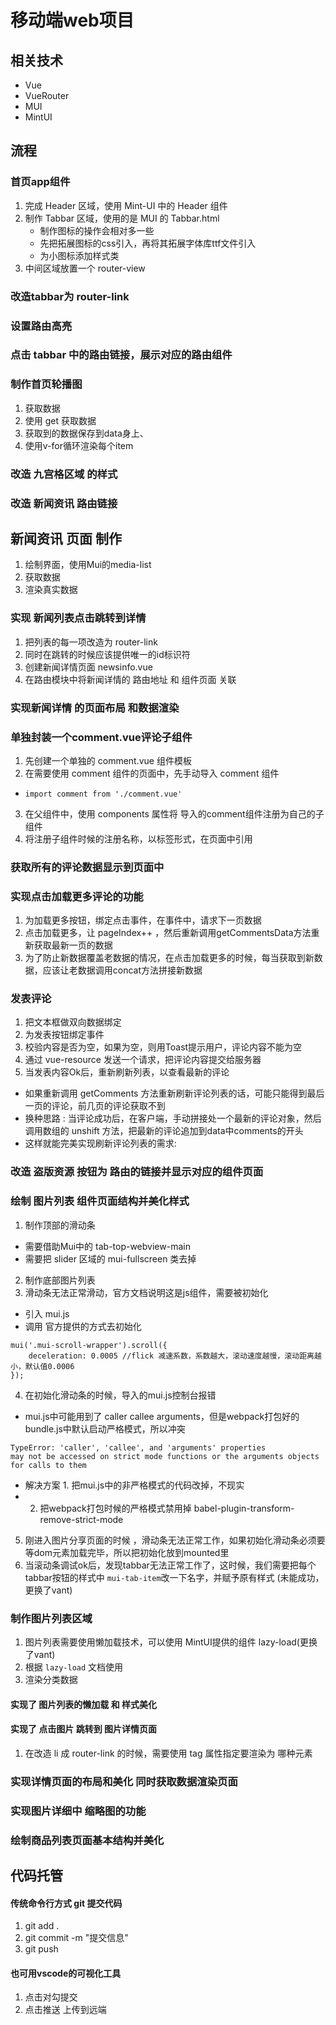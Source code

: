 # 移动端web项目

## 相关技术

* Vue
* VueRouter
* MUI
* MintUI

## 流程

### 首页app组件
1. 完成 Header 区域，使用 Mint-UI 中的 Header 组件
2. 制作 Tabbar 区域，使用的是 MUI 的 Tabbar.html
    * 制作图标的操作会相对多一些
    * 先把拓展图标的css引入，再将其拓展字体库ttf文件引入
    * 为小图标添加样式类
3. 中间区域放置一个 router-view

### 改造tabbar为 router-link

### 设置路由高亮

### 点击 tabbar 中的路由链接，展示对应的路由组件

### 制作首页轮播图
1. 获取数据
2. 使用 get 获取数据
3. 获取到的数据保存到data身上、
4. 使用v-for循环渲染每个item

### 改造 九宫格区域 的样式

### 改造 新闻资讯 路由链接

## 新闻资讯 页面 制作
1. 绘制界面，使用Mui的media-list
2. 获取数据
3. 渲染真实数据

### 实现 新闻列表点击跳转到详情
1. 把列表的每一项改造为 router-link
2. 同时在跳转的时候应该提供唯一的id标识符
3. 创建新闻详情页面 newsinfo.vue
4. 在路由模块中将新闻详情的 路由地址 和 组件页面 关联

### 实现新闻详情 的页面布局 和数据渲染

### 单独封装一个comment.vue评论子组件
1. 先创建一个单独的 comment.vue 组件模板
2. 在需要使用 comment 组件的页面中，先手动导入 comment 组件
  + `import comment from './comment.vue'`
3. 在父组件中，使用 components 属性将 导入的comment组件注册为自己的子组件
4. 将注册子组件时候的注册名称，以标签形式，在页面中引用

### 获取所有的评论数据显示到页面中

### 实现点击加载更多评论的功能
1. 为加载更多按钮，绑定点击事件，在事件中，请求下一页数据
2. 点击加载更多，让 pageIndex++ ，然后重新调用getCommentsData方法重新获取最新一页的数据
3. 为了防止新数据覆盖老数据的情况，在点击加载更多的时候，每当获取到新数据，应该让老数据调用concat方法拼接新数据

### 发表评论
1. 把文本框做双向数据绑定
2. 为发表按钮绑定事件
3. 校验内容是否为空，如果为空，则用Toast提示用户，评论内容不能为空
4. 通过 vue-resource 发送一个请求，把评论内容提交给服务器
5. 当发表内容Ok后，重新刷新列表，以查看最新的评论
 + 如果重新调用 getComments 方法重新刷新评论列表的话，可能只能得到最后一页的评论，前几页的评论获取不到
 + 换种思路 : 当评论成功后，在客户端，手动拼接处一个最新的评论对象，然后调用数组的 unshift 方法，把最新的评论追加到data中comments的开头
 + 这样就能完美实现刷新评论列表的需求:

### 改造 盗版资源 按钮为 路由的链接并显示对应的组件页面

### 绘制 图片列表 组件页面结构并美化样式
1. 制作顶部的滑动条
 * 需要借助Mui中的 tab-top-webview-main
 * 需要把 slider 区域的 mui-fullscreen 类去掉
2. 制作底部图片列表
3. 滑动条无法正常滑动，官方文档说明这是js组件，需要被初始化
 + 引入 mui.js
 + 调用 官方提供的方式去初始化
```
mui('.mui-scroll-wrapper').scroll({
	deceleration: 0.0005 //flick 减速系数，系数越大，滚动速度越慢，滚动距离越小，默认值0.0006
});
```
4. 在初始化滑动条的时候，导入的mui.js控制台报错
 + mui.js中可能用到了 caller callee arguments，但是webpack打包好的bundle.js中默认启动严格模式，所以冲突
```
TypeError: 'caller', 'callee', and 'arguments' properties 
may not be accessed on strict mode functions or the arguments objects for calls to them
```
 + 解决方案  1. 把mui.js中的非严格模式的代码改掉，不现实
 + 2. 把webpack打包时候的严格模式禁用掉 babel-plugin-transform-remove-strict-mode
5. 刚进入图片分享页面的时候 ，滑动条无法正常工作，如果初始化滑动条必须要等dom元素加载完毕，所以把初始化放到mounted里
6. 当滚动条调试ok后，发现tabbar无法正常工作了，这时候，我们需要把每个tabbar按钮的样式中 `mui-tab-item`改一下名字，并赋予原有样式
(未能成功，更换了vant)

### 制作图片列表区域
1. 图片列表需要使用懒加载技术，可以使用 MintUI提供的组件 lazy-load(更换了vant)
2. 根据 `lazy-load` 文档使用
3. 渲染分类数据

#### 实现了 图片列表的懒加载 和 样式美化
#### 实现了 点击图片 跳转到 图片详情页面
1. 在改造 li 成 router-link 的时候，需要使用 tag 属性指定要渲染为 哪种元素

### 实现详情页面的布局和美化 同时获取数据渲染页面

### 实现图片详细中 缩略图的功能

### 绘制商品列表页面基本结构并美化

## 代码托管

#### 传统命令行方式 git 提交代码
1. git add .
2. git commit -m "提交信息"
3. git push

#### 也可用vscode的可视化工具
1. 点击对勾提交
2. 点击推送 上传到远端
